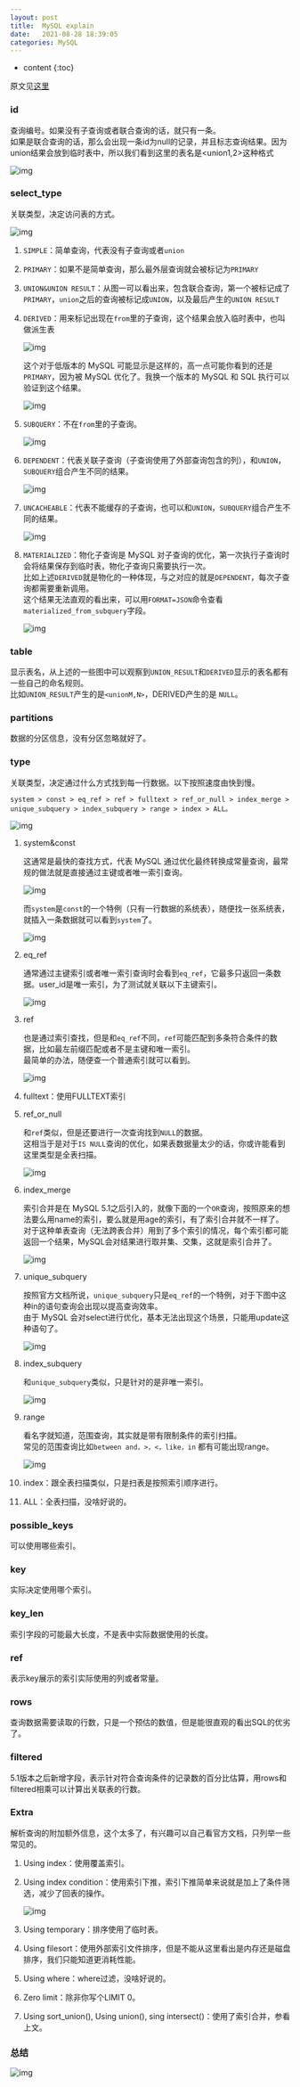 ```yaml
---
layout: post
title:  MySQL explain
date:   2021-08-28 18:39:05
categories: MySQL
---
```


* content
{:toc}

原文见[这里](https://mp.weixin.qq.com/s/izOKK9Ft5wLts8hWIo4ODQ)

### id

查询编号。如果没有子查询或者联合查询的话，就只有一条。  
如果是联合查询的话，那么会出现一条id为null的记录，并且标志查询结果。因为union结果会放到临时表中，所以我们看到这里的表名是<union1,2>这种格式

![img](https://linyongchao.github.io/static/img/explain/explain1.png)

### select_type

关联类型，决定访问表的方式。

![img](https://linyongchao.github.io/static/img/explain/2.webp)

1. ```SIMPLE```：简单查询，代表没有子查询或者```union```
2. ```PRIMARY```：如果不是简单查询，那么最外层查询就会被标记为```PRIMARY```
3. ```UNION&UNION RESULT```：从图一可以看出来，包含联合查询，第一个被标记成了```PRIMARY```，```union```之后的查询被标记成```UNION```，以及最后产生的```UNION RESULT```
4. ```DERIVED```：用来标记出现在```from```里的子查询，这个结果会放入临时表中，也叫做派生表

	![img](https://linyongchao.github.io/static/img/explain/3.webp)
	
	这个对于低版本的 MySQL 可能显示是这样的，高一点可能你看到的还是```PRIMARY```，因为被 MySQL 优化了。我换一个版本的 MySQL 和 SQL 执行可以验证到这个结果。
	
	![img](https://linyongchao.github.io/static/img/explain/4.webp)

5. ```SUBQUERY```：不在```from```里的子查询。

	![img](https://linyongchao.github.io/static/img/explain/5.webp)
	
6. ```DEPENDENT```：代表关联子查询（子查询使用了外部查询包含的列），和```UNION```，```SUBQUERY```组合产生不同的结果。

	![img](https://linyongchao.github.io/static/img/explain/6.webp)
	
7. ```UNCACHEABLE```：代表不能缓存的子查询，也可以和```UNION```，```SUBQUERY```组合产生不同的结果。

	![img](https://linyongchao.github.io/static/img/explain/7.webp)

8. ```MATERIALIZED```：物化子查询是 MySQL 对子查询的优化，第一次执行子查询时会将结果保存到临时表，物化子查询只需要执行一次。  
	比如上述```DERIVED```就是物化的一种体现，与之对应的就是```DEPENDENT```，每次子查询都需要重新调用。  
	这个结果无法直观的看出来，可以用```FORMAT=JSON```命令查看```materialized_from_subquery```字段。  
	
	![img](https://linyongchao.github.io/static/img/explain/8.webp)  
	
### table

显示表名，从上述的一些图中可以观察到```UNION_RESULT```和```DERIVED```显示的表名都有一些自己的命名规则。  
比如```UNION_RESULT```产生的是```<unionM,N>```，DERIVED产生的是 ```NULL```。

### partitions

数据的分区信息，没有分区忽略就好了。

### type

关联类型，决定通过什么方式找到每一行数据。以下按照速度由快到慢。

	system > const > eq_ref > ref > fulltext > ref_or_null > index_merge > unique_subquery > index_subquery > range > index > ALL。
	
![img](https://linyongchao.github.io/static/img/explain/9.webp)

1. system&const

	这通常是最快的查找方式，代表 MySQL 通过优化最终转换成常量查询，最常规的做法就是直接通过主键或者唯一索引查询。

	![img](https://linyongchao.github.io/static/img/explain/10.webp)

	而```system```是```const```的一个特例（只有一行数据的系统表），随便找一张系统表，就插入一条数据就可以看到```system```了。

	![img](https://linyongchao.github.io/static/img/explain/11.webp)
	
2. eq_ref

	通常通过主键索引或者唯一索引查询时会看到```eq_ref```，它最多只返回一条数据。user_id是唯一索引，为了测试就关联以下主键索引。
	
	![img](https://linyongchao.github.io/static/img/explain/12.webp)
	
3. ref

	也是通过索引查找，但是和```eq_ref```不同，```ref```可能匹配到多条符合条件的数据，比如最左前缀匹配或者不是主键和唯一索引。  
	最简单的办法，随便查一个普通索引就可以看到。
	
	![img](https://linyongchao.github.io/static/img/explain/13.webp)
	
4. fulltext：使用FULLTEXT索引
5. ref_or_null

	和```ref```类似，但是还要进行一次查询找到```NULL```的数据。  
	这相当于是对于```IS NULL```查询的优化，如果表数据量太少的话，你或许能看到这里类型是全表扫描。
	
	![img](https://linyongchao.github.io/static/img/explain/14.webp)

6. index_merge

	索引合并是在 MySQL 5.1之后引入的，就像下面的一个```OR```查询，按照原来的想法要么用name的索引，要么就是用age的索引，有了索引合并就不一样了。  
	对于这种单表查询（无法跨表合并）用到了多个索引的情况，每个索引都可能返回一个结果，MySQL会对结果进行取并集、交集，这就是索引合并了。
	
	![img](https://linyongchao.github.io/static/img/explain/15.webp)
	
7. unique_subquery

	按照官方文档所说，```unique_subquery```只是```eq_ref```的一个特例，对于下图中这种in的语句查询会出现以提高查询效率。  
	由于 MySQL 会对select进行优化，基本无法出现这个场景，只能用update这种语句了。
	
	![img](https://linyongchao.github.io/static/img/explain/16.webp)
	
8. index_subquery

	和```unique_subquery```类似，只是针对的是非唯一索引。
	
	![img](https://linyongchao.github.io/static/img/explain/17.webp)
	
9. range

	看名字就知道，范围查询，其实就是带有限制条件的索引扫描。  
	常见的范围查询比如```between and，>，<，like，in``` 都有可能出现range。
	
	![img](https://linyongchao.github.io/static/img/explain/18.webp)
	
10. index：跟全表扫描类似，只是扫表是按照索引顺序进行。
11. ALL：全表扫描，没啥好说的。

### possible_keys

可以使用哪些索引。

### key

实际决定使用哪个索引。

### key_len

索引字段的可能最大长度，不是表中实际数据使用的长度。

### ref

表示key展示的索引实际使用的列或者常量。

### rows

查询数据需要读取的行数，只是一个预估的数值，但是能很直观的看出SQL的优劣了。

### filtered

5.1版本之后新增字段，表示针对符合查询条件的记录数的百分比估算，用rows和filtered相乘可以计算出关联表的行数。

### Extra

解析查询的附加额外信息，这个太多了，有兴趣可以自己看官方文档，只列举一些常见的。

1. Using index：使用覆盖索引。
2. Using index condition：使用索引下推，索引下推简单来说就是加上了条件筛选，减少了回表的操作。

	![img](https://linyongchao.github.io/static/img/explain/19.webp)
	
3. Using temporary：排序使用了临时表。
4. Using filesort：使用外部索引文件排序，但是不能从这里看出是内存还是磁盘排序，我们只能知道更消耗性能。
5. Using where：where过滤，没啥好说的。
6. Zero limit：除非你写个LIMIT 0。
7. Using sort_union(), Using union(), sing intersect()：使用了索引合并，参看上文。

### 总结

![img](https://linyongchao.github.io/static/img/explain/20.webp)